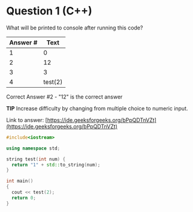 # Question 1 (C++)

What will be printed to console after running this code?

Answer # | Text
--- | ---
1 | 0
2 | 12
3 | 3
4 | test(2)

Correct Answer #2 - "12" is the correct answer

**TIP** Increase difficulty by changing from multiple choice to numeric input.

Link to answer:
[https://ide.geeksforgeeks.org/bPpQDTnVZt](https://ide.geeksforgeeks.org/bPpQDTnVZt)


```c++
#include<iostream>

using namespace std;

string test(int num) {
  return "1" + std::to_string(num);
}

int main()
{
  cout << test(2);
  return 0;
}
```
